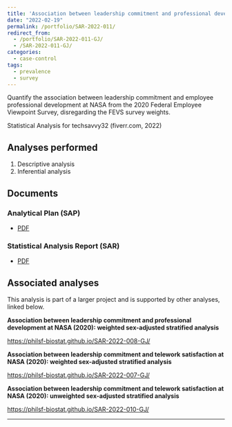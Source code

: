 ```yaml
---
title: 'Association between leadership commitment and professional development at NASA (2020): unweighted sex-adjusted stratified analysis'
date: "2022-02-19"
permalink: /portfolio/SAR-2022-011/
redirect_from:
  - /portfolio/SAR-2022-011-GJ/
  - /SAR-2022-011-GJ/
categories:
  - case-control
tags:
  - prevalence
  - survey
---
```


Quantify the association between leadership commitment and
employee professional development
at NASA from the 2020 Federal Employee Viewpoint Survey, disregarding the FEVS survey weights.

Statistical Analysis for techsavvy32 (fiverr.com, 2022)

## Analyses performed

1. Descriptive analysis
1. Inferential analysis

## Documents

### Analytical Plan (SAP)

- [PDF][sap]

### Statistical Analysis Report (SAR)

- [PDF][sar]

## Associated analyses

This analysis is part of a larger project and is supported by other analyses, linked below.

**Association between leadership commitment and professional development at NASA (2020): weighted sex-adjusted stratified analysis**

<https://philsf-biostat.github.io/SAR-2022-008-GJ/>

**Association between leadership commitment and telework satisfaction at NASA (2020): weighted sex-adjusted stratified analysis**

<https://philsf-biostat.github.io/SAR-2022-007-GJ/>

**Association between leadership commitment and telework satisfaction at NASA (2020): unweighted sex-adjusted stratified analysis**

<https://philsf-biostat.github.io/SAR-2022-010-GJ/>

---

[sap]: /files/SAP-2022-011-GJ-v01.pdf
[sar]: /files/SAR-2022-011-GJ-v01.pdf
